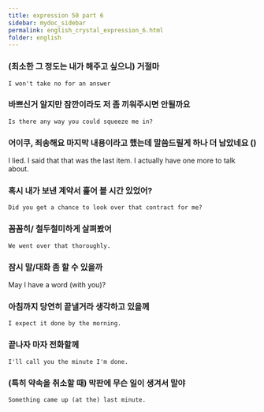 ```yaml
---
title: expression 50 part 6
sidebar: mydoc_sidebar
permalink: english_crystal_expression_6.html
folder: english
---
```

### (최소한 그 정도는 내가 해주고 싶으니) 거절마

    I won't take no for an answer

### 바쁘신거 알지만 잠깐이라도 저 좀 끼워주시면 안될까요

    Is there any way you could squeeze me in?

### 어이쿠, 죄송해요 마지막 내용이라고 했는데 말씀드릴게 하나 더 남았네요 ()

I lied. I said that that was the last item. I actually have one more to talk about.

### 혹시 내가 보낸 계약서 훑어 볼 시간 있었어?

    Did you get a chance to look over that contract for me?

### 꼼꼼히/ 철두철미하게 살펴봤어

    We went over that thoroughly.

### 잠시 말/대화 좀 할 수 있을까

May I have a word (with you)?

### 아침까지 당연히 끝낼거라 생각하고 있을께

    I expect it done by the morning.

### 끝나자 마자 전화할께

    I'll call you the minute I'm done.

### (특히 약속을 취소할 때) 막판에 무슨 일이 생겨서 말야

    Something came up (at the) last minute.
